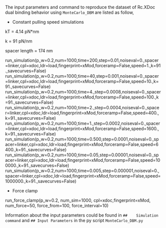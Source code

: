 The input parameters and command to reproduce the dataset of Rc.XDoc dual binding behavior using `MonteCarlo_DBM` are listed as follow,

- Constant pulling speed simulations

kT = 4.14 pN*nm

k  = 91   pN/nm

spacer length = 174 nm


run_simulation(p_w=0.2,num=1000,time=200,step=0.01,noiseval=0.,spacer=linker,cpl=xdoc,ldr=load,fingerprint=xMod,forceramp=False,speed=1.,k=91.,savecurves=False)
run_simulation(p_w=0.2,num=1000,time=40,step=0.001,noiseval=0.,spacer=linker,cpl=xdoc,ldr=load,fingerprint=xMod,forceramp=False,speed=10.,k=91.,savecurves=False)
run_simulation(p_w=0.2,num=1000,time=4.,step=0.0008,noiseval=0.,spacer=linker,cpl=xdoc,ldr=load,fingerprint=xMod,forceramp=False,speed=100.,k=91.,savecurves=False)
run_simulation(p_w=0.2,num=1000,time=2.,step=0.0004,noiseval=0.,spacer=linker,cpl=xdoc,ldr=load,fingerprint=xMod,forceramp=False,speed=400.,k=91.,savecurves=False)
run_simulation(p_w=0.2,num=1000,time=1.,step=0.0002,noiseval=0.,spacer=linker,cpl=xdoc,ldr=load,fingerprint=xMod,forceramp=False,speed=1600.,k=91.,savecurves=False)
run_simulation(p_w=0.2,num=1000,time=0.500,step=0.0001,noiseval=0.,spacer=linker,cpl=xdoc,ldr=load,fingerprint=xMod,forceramp=False,speed=6400.,k=91.,savecurves=False)
run_simulation(p_w=0.2,num=1000,time=0.05,step=0.00001,noiseval=0.,spacer=linker,cpl=xdoc,ldr=load,fingerprint=xMod,forceramp=False,speed=100000.,k=91.,savecurves=False)
run_simulation(p_w=0.2,num=1000,time=0.005,step=0.000001,noiseval=0.,spacer=linker,cpl=xdoc,ldr=load,fingerprint=xMod,forceramp=False,speed=1000000.,k=91.,savecurves=False)


- Force clamp

run_force_clamp(p_w=0.2, num_sim=1000, cpl=xdoc,fingerprint=xMod, num_force=50, force_from=100, force_interval=10)

Information about the input parameters could be found in `##	Simulation command` and `##	Input Parameters` in the py script `MonteCarlo_DBM.py`
